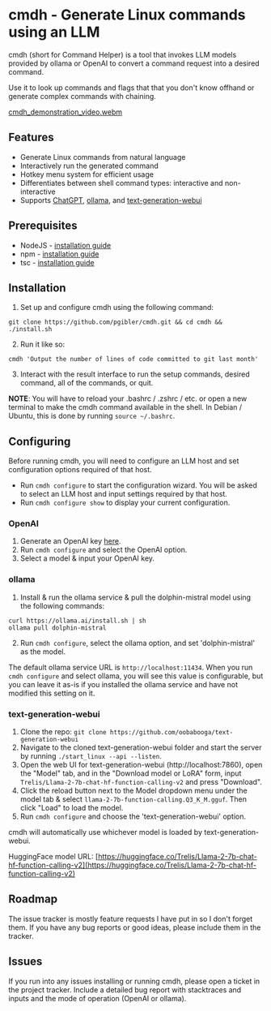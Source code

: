 # cmdh - Generate Linux commands using an LLM

cmdh (short for Command Helper) is a tool that invokes LLM models provided by ollama or OpenAI to convert a command request into a desired command.

Use it to look up commands and flags that that you don't know offhand or generate complex commands with chaining.

[cmdh_demonstration_video.webm](https://user-images.githubusercontent.com/119892/233747166-552339ef-f3fe-4eb5-9161-db574b6f96fc.webm)

## Features

- Generate Linux commands from natural language
- Interactively run the generated command
- Hotkey menu system for efficient usage
- Differentiates between shell command types: interactive and non-interactive
- Supports [ChatGPT](https://platform.openai.com/docs/overview), [ollama](https://ollama.ai/), and [text-generation-webui](https://github.com/oobabooga/text-generation-webui)

## Prerequisites

- NodeJS - [installation guide](https://nodejs.org/en/download/package-manager)
- npm - [installation guide](https://docs.npmjs.com/downloading-and-installing-node-js-and-npm)
- tsc - [installation guide](https://www.npmjs.com/package/typescript)

## Installation

1. Set up and configure cmdh using the following command:
```
git clone https://github.com/pgibler/cmdh.git && cd cmdh && ./install.sh
```
2. Run it like so:
```
cmdh 'Output the number of lines of code committed to git last month'
```
3. Interact with the result interface to run the setup commands, desired command, all of the commands, or quit.

**NOTE**: You will have to reload your .bashrc / .zshrc / etc. or open a new terminal to make the cmdh command available in the shell. In Debian / Ubuntu, this is done by running `source ~/.bashrc`.

## Configuring

Before running cmdh, you will need to configure an LLM host and set configuration options required of that host.

- Run `cmdh configure` to start the configuration wizard. You will be asked to select an LLM host and input settings required by that host.
- Run `cmdh configure show` to display your current configuration.

### OpenAI

1. Generate an OpenAI key [here](https://platform.openai.com/api-keys).
2. Run `cmdh configure` and select the OpenAI option.
3. Select a model & input your OpenAI key.

### ollama

1. Install & run the ollama service & pull the dolphin-mistral model using the following commands:
```
curl https://ollama.ai/install.sh | sh
ollama pull dolphin-mistral
```
2. Run `cmdh configure`, select the ollama option, and set 'dolphin-mistral' as the model.

The default ollama service URL is `http://localhost:11434`. When you run `cmdh configure` and select ollama, you will see this value is configurable, but you can leave it as-is if you installed the ollama service and have not modified this setting on it.

### text-generation-webui

1. Clone the repo: `git clone https://github.com/oobabooga/text-generation-webui`
2. Navigate to the cloned text-generation-webui folder and start the server by running `./start_linux --api --listen`.
3. Open the web UI for text-generation-webui (http://localhost:7860), open the "Model" tab, and in the "Download model or LoRA" form, input `Trelis/Llama-2-7b-chat-hf-function-calling-v2` and press "Download".
4. Click the reload button next to the Model dropdown menu under the model tab & select `llama-2-7b-function-calling.Q3_K_M.gguf`. Then click "Load" to load the model.
2. Run `cmdh configure` and choose the 'text-generation-webui' option.

cmdh will automatically use whichever model is loaded by text-generation-webui.

HuggingFace model URL: [https://huggingface.co/Trelis/Llama-2-7b-chat-hf-function-calling-v2](https://huggingface.co/Trelis/Llama-2-7b-chat-hf-function-calling-v2)

## Roadmap

The issue tracker is mostly feature requests I have put in so I don't forget them. If you have any bug reports or good ideas, please include them in the tracker.

## Issues

If you run into any issues installing or running cmdh, please open a ticket in the project tracker. Include a detailed bug report with stacktraces and inputs and the mode of operation (OpenAI or ollama).
